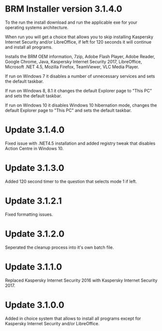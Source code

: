 # BRM Installer version 3.1.4.0

To the run the install download and run the applicable exe for your operating systems architecture.

When run you will get a choice that allows you to skip installing Kaspersky Internet Security and/or LibreOffice, if left for 120 seconds it will continue and install all programs.

Installs the BRM OEM information, 7zip, Adobe Flash Player, Adobe Reader, Google Chrome, Java, Kaspersky Internet Security 2017, LibreOffice, Microsoft .NET 4.5, Mozilla Firefox, TeamViewer, VLC Media Player.

If run on Windows 7 it disables a number of unnecessary services and sets the default taskbar.

If run on Windows 8, 8.1 it changes the default Explorer page to "This PC" and sets the default taskbar.

If run on Windows 10 it disables Windows 10 hibernation mode, changes the default Explorer page to "This PC" and sets the default taskbar.

# Update 3.1.4.0

Fixed issue with .NET4.5 installation and added registry tweak that disables Action Centre in Windows 10.

# Update 3.1.3.0

Added 120 second timer to the question that selects mode 1 if left.

# Update 3.1.2.1

Fixed formatting issues.

# Update 3.1.2.0

Seperated the cleanup process into it's own batch file.

# Update 3.1.1.0

Replaced Kaspersky Internet Security 2016 with Kaspersky Internet Security 2017.

# Update 3.1.0.0

Added in choice system that allows to install all programs except for Kaspersky Internet Security and/or LibreOffice.
